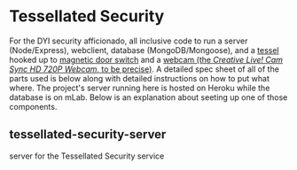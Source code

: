 # Tessellated Security

For the DYI security afficionado, all inclusive code to run a server (Node/Express), webclient, database (MongoDB/Mongoose), and a [tessel](https://tessel.io/) hooked up to [magnetic door switch](https://www.sparkfun.com/products/13247) and a [webcam (the _Creative Live! Cam Sync HD 720P Webcam_, to be precise)](https://www.amazon.com/gp/product/B0092QJRPC/ref=oh_aui_detailpage_o01_s00?ie=UTF8&psc=1). A detailed spec sheet of all of the parts used is below along with detailed instructions on how to put what where.  The project's server running here is hosted on Heroku while the database is on mLab. Below is an explanation about seeting up one of those components.

## tessellated-security-server
server for the Tessellated Security service
